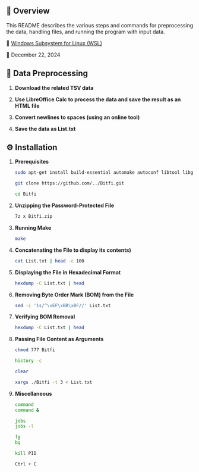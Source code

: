 ## 📌 Overview

This README describes the various steps and commands for preprocessing the data, handling files, and running the program with input data.

📁 [Windows Subsystem for Linux (WSL)](https://ubuntu.com/desktop/wsl)


📅 December 22, 2024


## 🔌 Data Preprocessing

1. **Download the related TSV data**  

2. **Use LibreOffice Calc to process the data and save the result as an HTML file**  

3. **Convert newlines to spaces (using an online tool)**  

4. **Save the data as List.txt**  



## ⚙️ Installation


1. **Prerequisites**

   ```bash
   sudo apt-get install build-essential automake autoconf libtool libgmp3-dev p7zip-full
   ```

   ```bash
   git clone https://github.com/../Bitfi.git
   ```

   ```bash
   cd Bitfi
   ```

2. **Unzipping the Password-Protected File**  

   ```bash
   7z x Bitfi.zip
   ```

3. **Running Make**  

   ```bash
   make
   ```

4. **Concatenating the File to display its contents)**  

   ```bash
   cat List.txt | head -c 100
   ```

5. **Displaying the File in Hexadecimal Format**  

   ```bash
   hexdump -C List.txt | head
   ```

6. **Removing Byte Order Mark (BOM) from the File**  

   ```bash
   sed -i '1s/^\xEF\xBB\xBF//' List.txt
   ```

7. **Verifying BOM Removal** 

   ```bash
   hexdump -C List.txt | head
   ```

8. **Passing File Content as Arguments**

   ```bash
   chmod 777 Bitfi
   ```

   ```bash
   history -c
   ```

   ```bash
   clear
   ```

   ```bash
   xargs ./Bitfi -t 3 < List.txt
   ```

9. **Miscellaneous**

   ```bash
   command
   command &
   ```

   ```bash
   jobs
   jobs -l
   ```

   ```bash
   fg
   bg
   ```
   
   ```bash
   kill PID
   ```

   ```bash
   Ctrl + C
   ```
